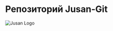 # Репозиторий Jusan-Git

![Jusan Logo](https://github.com/Smagicom/TechOrda/blob/main/git/4%20branch/jusan-logo.png)
